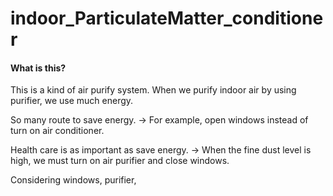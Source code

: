 # indoor_ParticulateMatter_conditioner
#### What is this?
This is a kind of air purify system.
When we purify indoor air by using purifier, we use much energy.

So many route to save energy.
-> For example, open windows instead of turn on air conditioner.

Health care is as important as save energy.
-> When the fine dust level is high, we must turn on air purifier and close windows.

Considering windows, purifier, 
